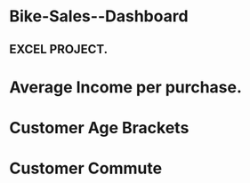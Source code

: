 # Bike-Sales--Dashboard

##  EXCEL PROJECT.

# Average Income per purchase.
# Customer Age Brackets
# Customer Commute

